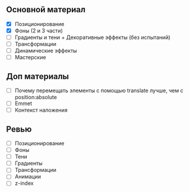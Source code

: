 ## Основной материал
- [x] Позиционирование
- [x] Фоны (2 и 3 части)
- [ ] Градиенты и тени + Декоративные эффекты (без испытаний)
- [ ] Трансформации
- [ ] Динамические эффекты
- [ ] Мастерские
## Доп материалы
- [ ] Почему перемещать элементы с помощью translate лучше, чем с position:absolute
- [ ] Emmet
- [ ] Контекст наложения

## Ревью

- [ ] Позиционирование
- [ ] Фоны
- [ ] Тени
- [ ] Градиенты
- [ ] Трансформации
- [ ] Анимации
- [ ] z-index
